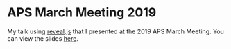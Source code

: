APS March Meeting 2019
======================

My talk using [reveal.js](https://github.com/hakimel/reveal.js/) that I
presented at the 2019 APS March Meeting. You can view the slides
[here](https://jarthurgross.github.io/apsmarch2019).

